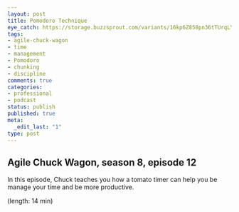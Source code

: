 ```yaml
---
layout: post
title: Pomodoro Technique
eye_catch: https://storage.buzzsprout.com/variants/16kp6Z858pn36tTUrqLYgQkr/8d66eb17bb7d02ca4856ab443a78f2148cafbb129f58a3c81282007c6fe24ff2?.jpg
tags:
- agile-chuck-wagon
- time
- management
- Pomodoro
- chunking
- discipline
comments: true
categories:
- professional
- podcast
status: publish
published: true
meta:
  _edit_last: "1"
type: post
---
```


## Agile Chuck Wagon, season 8, episode 12

In this episode, Chuck teaches you how a tomato timer can help you be manage your time and be more productive.

  (length: 14 min)
